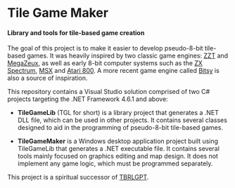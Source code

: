 # Tile Game Maker
#### Library and tools for tile-based game creation

The goal of this project is to make it easier to develop pseudo-8-bit tile-based games. It was heavily inspired by two classic game engines: [ZZT](https://museumofzzt.com/) and [MegaZeux](https://vault.digitalmzx.net/index.php), as well as early 8-bit computer systems such as the [ZX Spectrum](https://en.wikipedia.org/wiki/ZX_Spectrum), [MSX](https://en.wikipedia.org/wiki/MSX) and [Atari 800](https://en.wikipedia.org/wiki/Atari_8-bit_family). A more recent game engine called [Bitsy](https://ledoux.itch.io/bitsy) is also a source of inspiration.

This repository contains a Visual Studio solution comprised of two C# projects targeting the .NET Framework 4.6.1 and above:

- **TileGameLib** (TGL for short) is a library project that generates a .NET DLL file, which can be used in other projects. It contains several classes designed to aid in the programming of pseudo-8-bit tile-based games.

- **TileGameMaker** is a Windows desktop application project built using TileGameLib that generates a .NET executable file. It contains several tools mainly focused on graphics editing and map design. It does not implement any game logic, which must be programmed separately.

This project is a spiritual successor of [TBRLGPT](https://github.com/FernandoAiresCastello/TBRLGPT).
